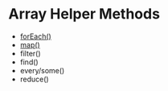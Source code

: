 # Array Helper Methods

* [forEach\(\)](/foreach.md)
* [map\(\)](/map.md)
* filter\(\)
* find\(\)
* every/some\(\)
* reduce\(\)



